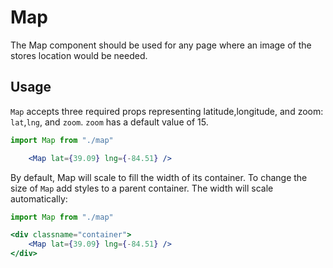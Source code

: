 # Map
The Map component should be used for any page where an image of the stores location would be needed. 

## Usage

`Map` accepts three required props representing latitude,longitude, and zoom: `lat`,`lng`, and `zoom`. `zoom` has a default value of 15.

```jsx
import Map from "./map"

    <Map lat={39.09} lng={-84.51} />
```

By default, Map will scale to fill the width of its container. To change the size of `Map` add styles to a parent container. The width will scale automatically:

```jsx
import Map from "./map"

<div classname="container">
    <Map lat={39.09} lng={-84.51} />
</div>
```
